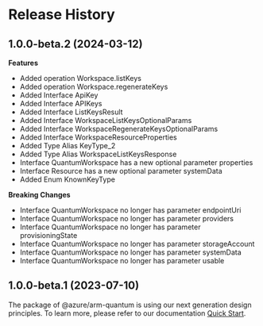 # Release History
    
## 1.0.0-beta.2 (2024-03-12)
    
**Features**

  - Added operation Workspace.listKeys
  - Added operation Workspace.regenerateKeys
  - Added Interface ApiKey
  - Added Interface APIKeys
  - Added Interface ListKeysResult
  - Added Interface WorkspaceListKeysOptionalParams
  - Added Interface WorkspaceRegenerateKeysOptionalParams
  - Added Interface WorkspaceResourceProperties
  - Added Type Alias KeyType_2
  - Added Type Alias WorkspaceListKeysResponse
  - Interface QuantumWorkspace has a new optional parameter properties
  - Interface Resource has a new optional parameter systemData
  - Added Enum KnownKeyType

**Breaking Changes**

  - Interface QuantumWorkspace no longer has parameter endpointUri
  - Interface QuantumWorkspace no longer has parameter providers
  - Interface QuantumWorkspace no longer has parameter provisioningState
  - Interface QuantumWorkspace no longer has parameter storageAccount
  - Interface QuantumWorkspace no longer has parameter systemData
  - Interface QuantumWorkspace no longer has parameter usable
    
    
## 1.0.0-beta.1 (2023-07-10)

The package of @azure/arm-quantum is using our next generation design principles. To learn more, please refer to our documentation [Quick Start](https://aka.ms/azsdk/js/mgmt/quickstart ).

